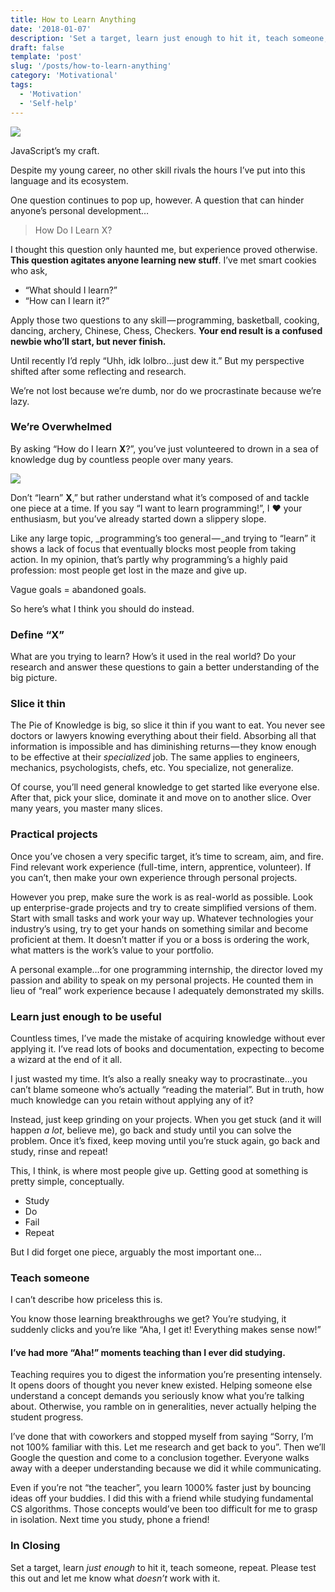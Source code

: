 ```yaml
---
title: How to Learn Anything
date: '2018-01-07'
description: 'Set a target, learn just enough to hit it, teach someone, repeat.'
draft: false
template: 'post'
slug: '/posts/how-to-learn-anything'
category: 'Motivational'
tags:
  - 'Motivation'
  - 'Self-help'
---
```


![](https://cdn-images-1.medium.com/max/1600/1*TG8MtkhYGVnfR21hcOIsdg.jpeg)

JavaScript’s my craft.

Despite my young career, no other skill rivals the hours I’ve put into this language and its ecosystem.

One question continues to pop up, however. A question that can hinder anyone’s personal development…

> How Do I Learn X?

I thought this question only haunted me, but experience proved otherwise. **This question agitates anyone learning new stuff**. I’ve met smart cookies who ask,

- “What should I learn?”
- “How can I learn it?”

Apply those two questions to any skill — programming, basketball, cooking, dancing, archery, Chinese, Chess, Checkers. **Your end result is a confused newbie who’ll start, but never finish.**

Until recently I’d reply “Uhh, idk lolbro…just dew it.” But my perspective shifted after some reflecting and research.

We’re not lost because we’re dumb, nor do we procrastinate because we’re lazy.

### We’re Overwhelmed

By asking “How do I learn **X**?”, you’ve just volunteered to drown in a sea of knowledge dug by countless people over many years.

![](https://cdn-images-1.medium.com/max/1600/1*-lip49A_DUn3WwNpHhljRw.jpeg)

Don’t “learn” **X**,” but rather understand what it’s composed of and tackle one piece at a time. If you say “I want to learn programming!”, I ❤️ your enthusiasm, but you’ve already started down a slippery slope.

Like any large topic, \_programming’s too general — _and trying to “learn” it shows a lack of focus that eventually blocks most people from taking action. In my opinion, that’s partly why programming’s a highly paid profession: most people get lost in the maze and give up.

Vague goals = abandoned goals.

So here’s what I think you should do instead.

### Define “X”

What are you trying to learn? How’s it used in the real world? Do your research and answer these questions to gain a better understanding of the big picture.

### Slice it thin

The Pie of Knowledge is big, so slice it thin if you want to eat. You never see doctors or lawyers knowing everything about their field. Absorbing all that information is impossible and has diminishing returns — they know enough to be effective at their _specialized_ job. The same applies to engineers, mechanics, psychologists, chefs, etc. You specialize, not generalize.

Of course, you’ll need general knowledge to get started like everyone else. After that, pick your slice, dominate it and move on to another slice. Over many years, you master many slices.

### Practical projects

Once you’ve chosen a very specific target, it’s time to scream, aim, and fire. Find relevant work experience (full-time, intern, apprentice, volunteer). If you can’t, then make your own experience through personal projects.

However you prep, make sure the work is as real-world as possible. Look up enterprise-grade projects and try to create simplified versions of them. Start with small tasks and work your way up. Whatever technologies your industry’s using, try to get your hands on something similar and become proficient at them. It doesn’t matter if you or a boss is ordering the work, what matters is the work’s value to your portfolio.

A personal example…for one programming internship, the director loved my passion and ability to speak on my personal projects. He counted them in lieu of “real” work experience because I adequately demonstrated my skills.

### Learn just enough to be useful

Countless times, I’ve made the mistake of acquiring knowledge without ever applying it. I’ve read lots of books and documentation, expecting to become a wizard at the end of it all.

I just wasted my time. It’s also a really sneaky way to procrastinate…you can’t blame someone who’s actually “reading the material”. But in truth, how much knowledge can you retain without applying any of it?

Instead, just keep grinding on your projects. When you get stuck (and it will happen _a lot_, believe me), go back and study until you can solve the problem. Once it’s fixed, keep moving until you’re stuck again, go back and study, rinse and repeat!

This, I think, is where most people give up. Getting good at something is pretty simple, conceptually.

- Study
- Do
- Fail
- Repeat

But I did forget one piece, arguably the most important one…

### Teach someone

I can’t describe how priceless this is.

You know those learning breakthroughs we get? You’re studying, it suddenly clicks and you’re like “Aha, I get it! Everything makes sense now!”

#### **I’ve had more “Aha!” moments teaching than I ever did studying.**

Teaching requires you to digest the information you’re presenting intensely. It opens doors of thought you never knew existed. Helping someone else understand a concept demands you seriously know what you’re talking about. Otherwise, you ramble on in generalities, never actually helping the student progress.

I’ve done that with coworkers and stopped myself from saying “Sorry, I’m not 100% familiar with this. Let me research and get back to you”. Then we’ll Google the question and come to a conclusion together. Everyone walks away with a deeper understanding because we did it while communicating.

Even if you’re not “the teacher”, you learn 1000% faster just by bouncing ideas off your buddies. I did this with a friend while studying fundamental CS algorithms. Those concepts would’ve been too difficult for me to grasp in isolation. Next time you study, phone a friend!

### In Closing

Set a target, learn _just enough_ to hit it, teach someone, repeat. Please test this out and let me know what _doesn’t_ work with it.
